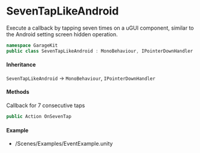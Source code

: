 # SevenTapLikeAndroid

Execute a callback by tapping seven times on a uGUI component, similar to the Android setting screen hidden operation.

```csharp
namespace GarageKit
public class SevenTapLikeAndroid : MonoBehaviour, IPointerDownHandler
```

#### Inheritance

`SevenTapLikeAndroid` -> `MonoBehaviour`, `IPointerDownHandler`

#### Methods

Callback for 7 consecutive taps
```csharp
public Action OnSevenTap
```

#### Example

- /Scenes/Examples/EventExample.unity
